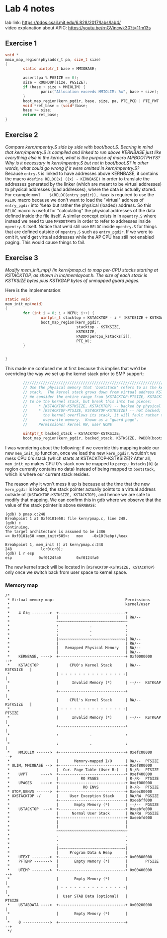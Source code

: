 # Lab 4 notes
lab link: https://pdos.csail.mit.edu/6.828/2017/labs/lab4/  
video explanation about APIC: https://youtu.be/rnGVincwk30?t=11m13s  

## Exercise 1
```C
void *
mmio_map_region(physaddr_t pa, size_t size)
{
        static uintptr_t base = MMIOBASE;

        assert(pa % PGSIZE == 0);
        size = ROUNDUP(size, PGSIZE);
        if (base + size > MMIOLIM) {
                panic("Allocation exceeds MMIOLIM: %x", base + size);
        }
        boot_map_region(kern_pgdir, base, size, pa, PTE_PCD | PTE_PWT | PTE_W);
        void *ret_base = (void*)base;
        base += size;
        return ret_base;
}
```
## Exercise 2
_Compare kern/mpentry.S side by side with boot/boot.S. Bearing in mind that kern/mpentry.S is compiled and linked to run above KERNBASE just like everything else in the kernel, what is the purpose of macro MPBOOTPHYS? Why is it necessary in kern/mpentry.S but not in boot/boot.S? In other words, what could go wrong if it were omitted in kern/mpentry.S?_  
Because `entry.S` is linked to have addresses above KERNBASE, it contains the macro `#define RELOC(x) ((x) - KERNBASE)` in order to translate the addresses generated by the linker (which are meant to be virtual addresses) to physical addresses (load addresses), where the data is actually stored. For example `movl    $(RELOC(entry_pgdir)), %eax` is required to use the `RELOC` macro because we don't want to load the "virtual" address of `entry_pgdir` into %eax but rather the physical (loaded) address. So this `RELOC` macro is useful for "calculating" the physical addresses of the data defined inside the file itself. A similar concept exists in in `mpentry.S` where instead we need to use `MPBOOTPHYS` in order to refer to addresses inside `mpentry.S` itself. Notice that we'd still use `RELOC` inside `mpentry.S` for things that are defined outside of `mpentry.S` such as `entry_pgdir`. If we were to omit it, we'd get virtual addresses while the AP CPU has still not enabled paging. This would cause things to fail.

## Exercise 3
_Modify mem_init_mp() (in kern/pmap.c) to map per-CPU stacks starting at KSTACKTOP, as shown in inc/memlayout.h. The size of each stack is KSTKSIZE bytes plus KSTKGAP bytes of unmapped guard pages._    

Here is the implementation:
```C
static void
mem_init_mp(void)
{
        for (int i = 0; i < NCPU; i++) {
                uintptr_t stacktop = KSTACKTOP - i * (KSTKSIZE + KSTKGAP);
                boot_map_region(kern_pgdir,
                                stacktop - KSTKSIZE,
                                KSTKSIZE,
                                PADDR(percpu_kstacks[i]),
                                PTE_W);
        }


}
```

This made me confused me at first because this implies that we'd be overriding the way we set up the kernel stack prior to SMP support:
```C
        //////////////////////////////////////////////////////////////////////
        // Use the physical memory that 'bootstack' refers to as the kernel
        // stack.  The kernel stack grows down from virtual address KSTACKTOP.
        // We consider the entire range from [KSTACKTOP-PTSIZE, KSTACKTOP)
        // to be the kernel stack, but break this into two pieces:
        //     * [KSTACKTOP-KSTKSIZE, KSTACKTOP) -- backed by physical memory
        //     * [KSTACKTOP-PTSIZE, KSTACKTOP-KSTKSIZE) -- not backed; so if
        //       the kernel overflows its stack, it will fault rather than
        //       overwrite memory.  Known as a "guard page".
        //     Permissions: kernel RW, user NONE

        uintptr_t backed_stack = KSTACKTOP-KSTKSIZE;
        boot_map_region(kern_pgdir, backed_stack, KSTKSIZE, PADDR(bootstack), PTE_W);
```
I was wondering about the following: if we override this mapping inside our new `mem_init_mp` function, once we load the new `kern_pgdir`, wouldn't we mess CPU 0's stack (which starts at KSTACKTOP-KSTKSIZE)? 
After all, `mem_init_mp` makes CPU 0's stack now be mapped to  `percpu_kstacks[0]` (a region currently contains no data) instead of being mapped to `bootstack`, which is where our current stack resides.

The reason why it won't mess it up is because at the time that the new `kern_pgdir` is loaded, the stack pointer actually points to a virtual address outside of `[KSTACKTOP-KSTKSIZE, KSTACKTOP)`, and hence we are safe to modify that mapping. We can confirm this in gdb where we observe that the value of the stack pointer is above `KERNBASE`:
```
(gdb) b pmap.c:248
Breakpoint 1 at 0xf0101e50: file kern/pmap.c, line 248.
(gdb) c
Continuing.
The target architecture is assumed to be i386
=> 0xf0101e50 <mem_init+505>:   mov    -0x10(%ebp),%eax

Breakpoint 1, mem_init () at kern/pmap.c:248
248             lcr0(cr0);
(gdb) i r esp
esp            0xf0124fa0       0xf0124fa0
```
The new kernel stack will be located in `[KSTACKTOP-KSTKSIZE, KSTACKTOP)` only once we switch back from user space to kernel space.

### Memory map
```
/*
 * Virtual memory map:                                Permissions
 *                                                    kernel/user
 *
 *    4 Gig -------->  +------------------------------+
 *                     |                              | RW/--
 *                     ~~~~~~~~~~~~~~~~~~~~~~~~~~~~~~~~
 *                     :              .               :
 *                     :              .               :
 *                     :              .               :
 *                     |~~~~~~~~~~~~~~~~~~~~~~~~~~~~~~| RW/--
 *                     |                              | RW/--
 *                     |   Remapped Physical Memory   | RW/--
 *                     |                              | RW/--
 *    KERNBASE, ---->  +------------------------------+ 0xf0000000      --+
 *    KSTACKTOP        |     CPU0's Kernel Stack      | RW/--  KSTKSIZE   |
 *                     | - - - - - - - - - - - - - - -|                   |
 *                     |      Invalid Memory (*)      | --/--  KSTKGAP    |
 *                     +------------------------------+                   |
 *                     |     CPU1's Kernel Stack      | RW/--  KSTKSIZE   |
 *                     | - - - - - - - - - - - - - - -|                 PTSIZE
 *                     |      Invalid Memory (*)      | --/--  KSTKGAP    |
 *                     +------------------------------+                   |
 *                     :              .               :                   |
 *                     :              .               :                   |
 *    MMIOLIM ------>  +------------------------------+ 0xefc00000      --+
 *                     |       Memory-mapped I/O      | RW/--  PTSIZE
 * ULIM, MMIOBASE -->  +------------------------------+ 0xef800000
 *                     |  Cur. Page Table (User R-)   | R-/R-  PTSIZE
 *    UVPT      ---->  +------------------------------+ 0xef400000
 *                     |          RO PAGES            | R-/R-  PTSIZE
 *    UPAGES    ---->  +------------------------------+ 0xef000000
 *                     |           RO ENVS            | R-/R-  PTSIZE
 * UTOP,UENVS ------>  +------------------------------+ 0xeec00000
 * UXSTACKTOP -/       |     User Exception Stack     | RW/RW  PGSIZE
 *                     +------------------------------+ 0xeebff000
 *                     |       Empty Memory (*)       | --/--  PGSIZE
 *    USTACKTOP  --->  +------------------------------+ 0xeebfe000
 *                     |      Normal User Stack       | RW/RW  PGSIZE
 *                     +------------------------------+ 0xeebfd000
 *                     |                              |
 *                     |                              |
 *                     ~~~~~~~~~~~~~~~~~~~~~~~~~~~~~~~~
 *                     .                              .
 *                     .                              .
 *                     .                              .
 *                     |~~~~~~~~~~~~~~~~~~~~~~~~~~~~~~|
 *                     |     Program Data & Heap      |
 *    UTEXT -------->  +------------------------------+ 0x00800000
 *    PFTEMP ------->  |       Empty Memory (*)       |        PTSIZE
 *                     |                              |
 *    UTEMP -------->  +------------------------------+ 0x00400000      --+
 *                     |       Empty Memory (*)       |                   |
 *                     | - - - - - - - - - - - - - - -|                   |
 *                     |  User STAB Data (optional)   |                 PTSIZE
 *    USTABDATA ---->  +------------------------------+ 0x00200000        |
 *                     |       Empty Memory (*)       |                   |
 *    0 ------------>  +------------------------------+                 --+
 */
```
